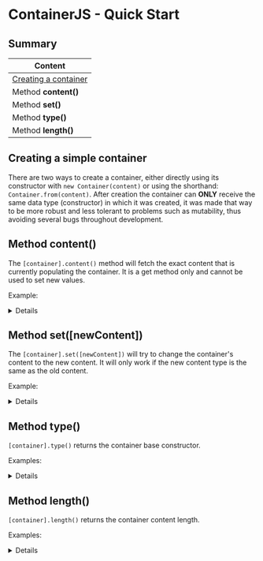 # ContainerJS - Quick Start
## Summary

| Content |
| ------- |
| <a href="#simple-container">Creating a container</a> |
| Method **content()** |
| Method **set()** |
| Method **type()** |
| Method **length()** |

<a id="simple-container"></a>

## Creating a simple container
There are two ways to create a container, either directly using its constructor with `new Container(content)` or using the shorthand: `Container.from(content)`. After creation the container can **ONLY** receive the same data type (constructor) in which it was created, it was made that way to be more robust and less tolerant to problems such as mutability, thus avoiding several bugs throughout development.

## Method content()
The `[container].content()` method will fetch the exact content that is currently populating the container. It is a get method only and cannot be used to set new values.

Example:

<details>

```js
const MyContainer = Container.from([1, 2, 3]);
MyContainer.content(); //Will return an Array [1, 2, 3]
```

</details>

## Method set(\[newContent\])
The `[container].set([newContent])` will try to change the container's content to the new content. It will only work if the new content type is the same as the old content.

Example:

<details>

```js
const MyContainer = Container.from(1);
MyContainer.set(2); //Success, will return the new content
MyContainer.set({}); //Will throw a TypeError
```

</details>

## Method type()
`[container].type()` returns the container base constructor.

Examples:

<details>

```js
const MyContainer = Container.from(1);
MyContainer.type(); //Will return "Number"
```

```js
const MyContainer = Container.from({});
MyContainer.type(); //Will return "Object"
```

```js
const MyContainer = Container.from(new Map());
MyContainer.type(); //Will return "Map"
```

</details>

## Method length()
`[container].length()` returns the container content length.

Examples:

<details>

```js
const MyContainer = Container.from([1, 2, 3]);
MyContainer.length(); //Will return 3
```

```js
const MyContainer = Container.from({a: 1, b: 2});
MyContainer.length(); //Will return 2
```

```js
const MyContainer = Container.from(new Set([1, 2, 3, 4]));
MyContainer.length(); //Will return 4
```

</details>